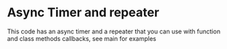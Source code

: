 # Async Timer and repeater
This code has an async timer and a repeater that you can use with function and class methods callbacks, see main for examples
